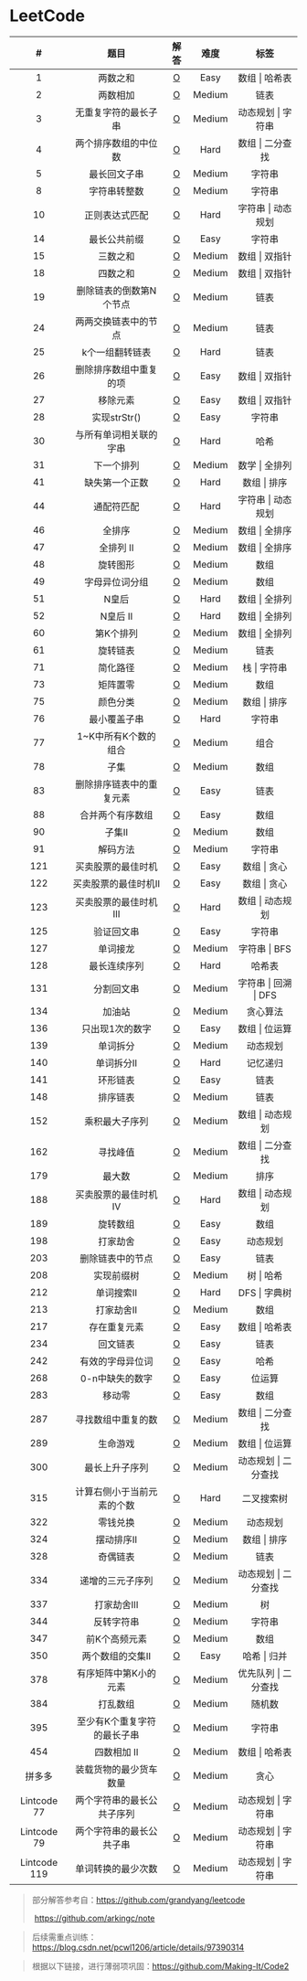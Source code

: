 # LeetCode

|      #       |            题目             |                          解答                          |  难度  |         标签          |
| :----------: | :-------------------------: | :----------------------------------------------------: | :----: | :-------------------: |
|      1       |          两数之和           |              [O](Solution/1.两数之和.md)               |  Easy  |    数组 \| 哈希表     |
|      2       |          两数相加           |              [O](Solution/2.两数相加.md)               | Medium |         链表          |
|      3       |    无重复字符的最长子串     |        [O](Solution/3.无重复字符的最长子串.md)         | Medium |  动态规划 \| 字符串   |
|      4       |    两个排序数组的中位数     |        [O](Solution/4.两个排序数组的中位数.md)         |  Hard  |   数组 \| 二分查找    |
|      5       |        最长回文子串         |            [O](Solution/5.最长回文子串.md)             | Medium |        字符串         |
|      8       |        字符串转整数         |            [O](Solution/8.字符串转整数.md)             | Medium |        字符串         |
|      10      |       正则表达式匹配        |           [O](Solution/10.正则表达式匹配.md)           |  Hard  |  字符串 \| 动态规划   |
|      14      |        最长公共前缀         |            [O](Solution/14.最长公共前缀.md)            |  Easy  |        字符串         |
|      15      |          三数之和           |              [O](Solution/15.三数之和.md)              | Medium |    数组 \| 双指针     |
|      18      |          四数之和           |              [O](Solution/18.四数之和.md)              | Medium |    数组 \| 双指针     |
|      19      |   删除链表的倒数第N个节点   |      [O](Solution/19.删除链表的倒数第N个节点.md)       | Medium |         链表          |
|      24      |    两两交换链表中的节点     |        [O](Solution/24.两两交换链表中的节点.md)        | Medium |         链表          |
|      25      |       k个一组翻转链表       |          [O](Solution/25.k个一组翻转链表.md)           |  Hard  |         链表          |
|      26      |   删除排序数组中重复的项    |       [O](Solution/26.删除排序数组中的重复项.md)       |  Easy  |    数组 \| 双指针     |
|      27      |          移除元素           |              [O](Solution/27.移除元素.md)              |  Easy  |    数组 \| 双指针     |
|      28      |        实现strStr()         |            [O](Solution/28.实现strStr().md)            |  Easy  |        字符串         |
|      30      |   与所有单词相关联的字串    |       [O](Solution/30.与所有单词相关联的字串.md)       |  Hard  |         哈希          |
|      31      |         下一个排列          |             [O](Solution/31.下一个排列.md)             | Medium |    数学 \| 全排列     |
|      41      |       缺失第一个正数        |           [O](Solution/41.缺失第一个整数.md)           |  Hard  |     数组 \| 排序      |
|      44      |         通配符匹配          |             [O](Solution/44.通配符匹配.md)             |  Hard  |  字符串 \| 动态规划   |
|      46      |           全排序            |               [O](Solution/46.全排序.md)               | Medium |    数组 \| 全排序     |
|      47      |          全排列 II          |              [O](Solution/47.全排列II.md)              | Medium |    数组 \| 全排序     |
|      48      |          旋转图形           |              [O](Solution/48.旋转图形.md)              | Medium |         数组          |
|      49      |       字母异位词分组        |           [O](Solution/49.字母异位词分组.md)           | Medium |         数组          |
|      51      |            N皇后            |               [O](Solution/51.N皇后.md)                |  Hard  |    数组 \| 全排列     |
|      52      |          N皇后 II           |              [O](Solution/52.N皇后II.md)               |  Hard  |    数组 \| 全排列     |
|      60      |          第K个排列          |             [O](Solution/60.第K个排列I.md)             | Medium |    数组 \| 全排列     |
|      61      |          旋转链表           |              [O](Solution/61.旋转链表.md)              | Medium |         链表          |
|      71      |          简化路径           |              [O](Solution/71.简化路径.md)              | Medium |     栈 \| 字符串      |
|      73      |          矩阵置零           |              [O](Solution/73.矩阵置零.md)              | Medium |         数组          |
|      75      |          颜色分类           |              [O](Solution/75.分类颜色.md)              | Medium |     数组 \| 排序      |
|      76      |        最小覆盖子串         |            [O](Solution/76.最小覆盖子串.md)            |  Hard  |        字符串         |
|      77      |    1~K中所有K个数的组合     |        [O](Solution/77.1~K中所有K个数的组合.md)        | Medium |         组合          |
|      78      |            子集             |                [O](Solution/78.子集.md)                | Medium |         数组          |
|      83      |  删除排序链表中的重复元素   |      [O](Solution/83.删除排序链表中的重复元素.md)      |  Easy  |         链表          |
|      88      |      合并两个有序数组       |          [O](Solution/88.合并两个有序数组.md)          |  Easy  |         数组          |
|      90      |           子集II            |               [O](Solution/90.子集II.md)               | Medium |         数组          |
|      91      |          解码方法           |              [O](Solution/91.解码方法.md)              | Medium |        字符串         |
|     121      |     买卖股票的最佳时机      |        [O](Solution/121.买卖股票的最佳时机.md)         |  Easy  |     数组 \| 贪心      |
|     122      |    买卖股票的最佳时机II     |       [O](Solution/122.买卖股票的最佳时机II.md)        |  Easy  |     数组 \| 贪心      |
|     123      |    买卖股票的最佳时机III    |       [O](Solution/123.买卖股票的最佳时机III.md)       |  Hard  |   数组 \| 动态规划    |
|     125      |         验证回文串          |            [O](Solution/125.验证回文串.md)             |  Easy  |        字符串         |
|     127      |          单词接龙           |             [O](Solution/127.单词接龙.md)              | Medium |     字符串 \| BFS     |
|     128      |        最长连续序列         |           [O](Solution/128.最长连续序列.md)            |  Hard  |        哈希表         |
|     131      |         分割回文串          |            [O](Solution/131.分割回文串.md)             | Medium | 字符串 \| 回溯 \| DFS |
|     134      |           加油站            |              [O](Solution/134.加油站.md)               | Medium |       贪心算法        |
|     136      |       只出现1次的数字       |          [O](Solution/136.只出现1次的数字.md)          |  Easy  |    数组 \| 位运算     |
|     139      |          单词拆分           |             [O](Solution/139.单词拆分.md)              | Medium |       动态规划        |
|     140      |         单词拆分II          |            [O](Solution/140.单词拆分II.md)             |  Hard  |       记忆递归        |
|     141      |          环形链表           |             [O](Solution/141.环形链表.md)              |  Easy  |         链表          |
|     148      |          排序链表           |             [O](Solution/148.排序链表.md)              | Medium |         链表          |
|     152      |       乘积最大子序列        |          [O](Solution/152.乘积最大子序列.md)           | Medium |   数组 \| 动态规划    |
|     162      |          寻找峰值           |     [O](Solution/162.查找数组中任一峰值的下标.md)      | Medium |   数组 \| 二分查找    |
|     179      |           最大数            |              [O](Solution/179.最大数.md)               | Medium |         排序          |
|     188      |    买卖股票的最佳时机IV     |       [O](Solution/188.买卖股票的最佳时机IV.md)        |  Hard  |   数组 \| 动态规划    |
|     189      |          旋转数组           |             [O](Solution/189.旋转数组.md)              |  Easy  |         数组          |
|     198      |          打家劫舍           |             [O](Solution/198.打家劫舍.md)              |  Easy  |       动态规划        |
|     203      |      删除链表中的节点       |         [O](Solution/203.删除链表中的节点.md)          |  Easy  |         链表          |
|     208      |         实现前缀树          |            [O](Solution/208.实现前缀树.md)             | Medium |      树 \| 哈希       |
|     212      |         单词搜索II          |            [O](Solution/212.单词搜索II.md)             |  Hard  |     DFS \| 字典树     |
|     213      |         打家劫舍II          |            [O](Solution/213.打家劫舍II.md)             | Medium |         数组          |
|     217      |        存在重复元素         |           [O](Solution/217.存在重复元素.md)            |  Easy  |    数组 \| 哈希表     |
|     234      |          回文链表           |             [O](Solution/234.回文链表.md)              |  Easy  |         链表          |
|     242      |      有效的字母异位词       |         [O](Solution/242.有效的字母异位词.md)          |  Easy  |         哈希          |
|     268      |       0-n中缺失的数字       |          [O](Solution/268.0-n中缺失的数字.md)          |  Easy  |        位运算         |
|     283      |           移动零            |              [O](Solution/283.移动零.md)               |  Easy  |         数组          |
|     287      |     寻找数组中重复的数      |        [O](Solution/287.寻找数组中重复的数.md)         | Medium |   数组 \| 二分查找    |
|     289      |          生命游戏           |             [O](Solution/289.生命游戏.md)              | Medium |    数组 \| 位运算     |
|     300      |       最长上升子序列        |          [O](Solution/300.最长上升子序列.md)           | Medium | 动态规划 \| 二分查找  |
|     315      | 计算右侧小于当前元素的个数  |    [O](Solution/315.计算右侧小于当前元素的个数.md)     |  Hard  |      二叉搜索树       |
|     322      |          零钱兑换           |             [O](Solution/322.零钱兑换.md)              | Medium |       动态规划        |
|     324      |         摆动排序II          |            [O](Solution/324.摆动排序II.md)             | Medium |     数组 \| 排序      |
|     328      |          奇偶链表           |             [O](Solution/328.奇偶链表.md)              | Medium |         链表          |
|     334      |      递增的三元子序列       |         [O](Solution/334.递增的三元子序列.md)          | Medium | 动态规划 \| 二分查找  |
|     337      |         打家劫舍III         |            [O](Solution/337.打家劫舍III.md)            | Medium |          树           |
|     344      |         反转字符串          |            [O](Solution/344.反转字符串.md)             | Medium |        字符串         |
|     347      |        前K个高频元素        |           [O](Solution/347.前K个高频元素.md)           | Medium |         数组          |
|     350      |      两个数组的交集II       |         [O](Solution/350.两个数组的交集II.md)          |  Easy  |     哈希 \| 归并      |
|     378      |    有序矩阵中第K小的元素    |       [O](Solution/378.有序矩阵中第K小的元素.md)       | Medium | 优先队列 \| 二分查找  |
|     384      |          打乱数组           |             [O](Solution/384.打乱数组.md)              | Medium |        随机数         |
|     395      | 至少有K个重复字符的最长子串 |    [O](Solution/395.至少有K个重复字符的最长子串.md)    | Medium |        字符串         |
|     454      |         四数相加 II         |            [O](Solution/454.四数相加II.md)             | Medium |    数组 \| 哈希表     |
|    拼多多    |   装载货物的最少货车数量    |        [O](Solution/装载货物的最少货车数量.md)         | Medium |         贪心          |
| Lintcode 77  | 两个字符串的最长公共子序列  | [O](Solution/LintCode77_两个字符串的最长公共子序列.md) | Medium |  动态规划 \| 字符串   |
| Lintcode 79  |  两个字符串的最长公共子串   |  [O](Solution/LintCode79_两个字符串的最长公共子串.md)  | Medium |  动态规划 \| 字符串   |
| Lintcode 119 |     单词转换的最少次数      |    [O](Solution/LintCode119_单词转换的最少次数.md)     | Medium |  动态规划 \| 字符串   |

> 部分解答参考自：https://github.com/grandyang/leetcode
>
> ​						 	https://github.com/arkingc/note

> 后续需重点训练：https://blog.csdn.net/pcwl1206/article/details/97390314

> 根据以下链接，进行薄弱项巩固：https://github.com/Making-It/Code2